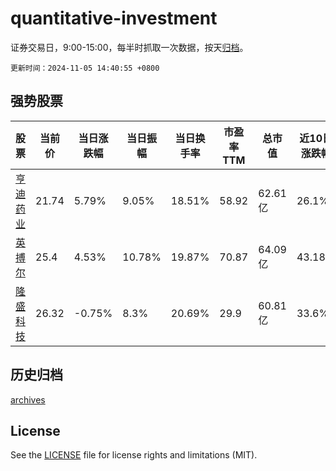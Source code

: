 # quantitative-investment

证券交易日，9:00-15:00，每半时抓取一次数据，按天[归档](archives)。

`更新时间：2024-11-05 14:40:55 +0800`

## 强势股票

|股票|当前价|当日涨跌幅|当日振幅|当日换手率|市盈率TTM|总市值|近10日涨跌幅|
|----|----|----|----|----|----|----|----|
|[亨迪药业](https://xueqiu.com/S/SZ301211)|21.74|5.79%|9.05%|18.51%|58.92|62.61亿|26.1%|
|[英搏尔](https://xueqiu.com/S/SZ300681)|25.4|4.53%|10.78%|19.87%|70.87|64.09亿|43.18%|
|[隆盛科技](https://xueqiu.com/S/SZ300680)|26.32|-0.75%|8.3%|20.69%|29.9|60.81亿|33.6%|

## 历史归档

[archives](archives)

## License

See the [LICENSE](LICENSE) file for license rights and limitations (MIT).